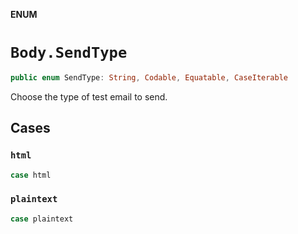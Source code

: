 **ENUM**

# `Body.SendType`

```swift
public enum SendType: String, Codable, Equatable, CaseIterable
```

Choose the type of test email to send.

## Cases
### `html`

```swift
case html
```

### `plaintext`

```swift
case plaintext
```
